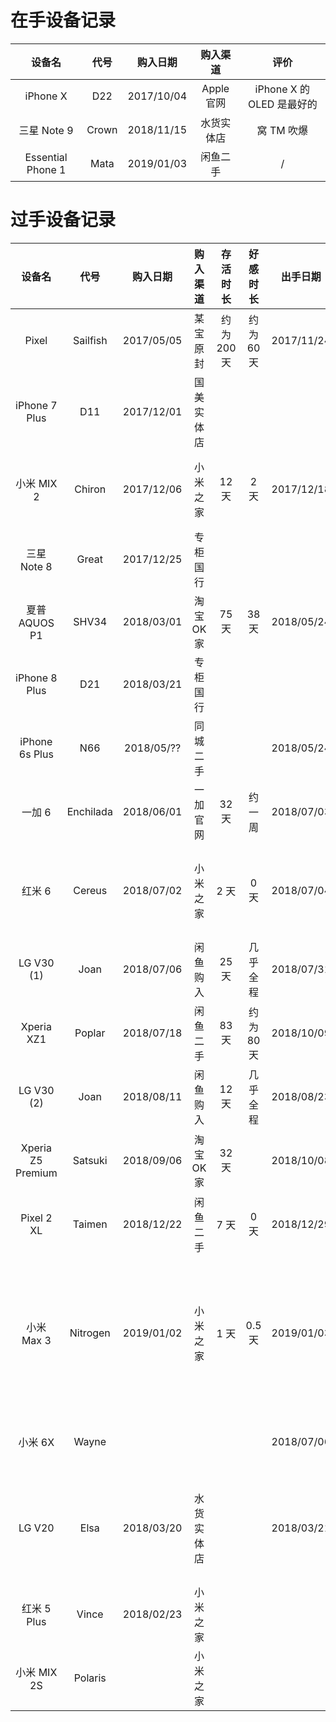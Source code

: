 # 在手设备记录

|      设备名       | 代号  |  购入日期  |  购入渠道  |           评价            |
| :---------------: | :---: | :--------: | :--------: | :-----------------------: |
|     iPhone X      |  D22  | 2017/10/04 | Apple 官网 | iPhone X 的 OLED 是最好的 |
|    三星 Note 9    | Crown | 2018/11/15 |  水货实体店  |        窝 TM 吹爆         |
| Essential Phone 1 | Mata  | 2019/01/03 |  闲鱼二手  |             /             |



# 过手设备记录

设备名 | 代号 | 购入日期 | 购入渠道 | 存活时长 | 好感时长 | 出手日期 | 出手方式 | 评价 
:----: | :----: | :----: | :----: | :----: | :----: | :----: | :----: | :----: 
Pixel | Sailfish | 2017/05/05 | 某宝原封 | 约为 200天 | 约为 60 天 | 2017/11/24 | 群友消化 | Google 大法好 
iPhone 7 Plus| D11 | 2017/12/01 | 国美实体店 | | | |  闲鱼自刀 |
小米 MIX 2 | Chiron | 2017/12/06 | 小米之家 | 12 天 | 2 天 | 2017/12/18 | 闲鱼自刀 | 刷 LineageOS 后下巴屏幕居然不是圆角 
三星 Note 8 | Great | 2017/12/25 | 专柜国行| | | | | 买买买，除了电池没啥短板的样子 
夏普 AQUOS P1 | SHV34 | 2018/03/01 | 淘宝 OK 家 | 75 天 | 38天 | 2018/05/24 | ??? | 这 120Hz 屏幕的洋垃圾吹爆 
iPhone 8 Plus| D21 | 2018/03/21 | 专柜国行 | | | | 闲鱼自刀 |
iPhone 6s Plus | N66 | 2018/05/?? | 同城二手 | | | 2018/05/24 | 爱否回收 |
一加 6 | Enchilada | 2018/06/01 | 一加官网 | 32 天 | 约一周 | 2018/07/03 | 闲鱼自刀 | 浓艳 
红米 6 | Cereus | 2018/07/02 | 小米之家 | 2 天 | 0 天 | 2018/07/04 | 小米之家回收 | 耽误我一天上班时间 
LG V30 (1) | Joan | 2018/07/06 | 闲鱼购入 | 25 天 | 几乎全程 | 2018/07/31 | 闲鱼自刀 | 吹爆 
Xperia XZ1 | Poplar | 2018/07/18 | 闲鱼二手 | 83 天 | 约为 80 天 | 2018/10/09 | 闲鱼自刀 | 让我无欲无求啊 
LG V30 (2) | Joan | 2018/08/11 | 闲鱼购入 | 12 天 | 几乎全程 | 2018/08/23 | 闲鱼自刀 | 吹爆 
Xperia Z5 Premium | Satsuki | 2018/09/06 | 淘宝 OK 家 | 32 天 | | 2018/10/08 | 闲鱼自刀 |
Pixel 2 XL | Taimen | 2018/12/22 | 闲鱼二手 | 7 天 | 0 天 | 2018/12/29 | 爱回收 | 看上去一点也不高级 
小米 Max 3 | Nitrogen | 2019/01/02 | 小米之家 | 1 天 | 0.5 天 | 2019/01/03 | 谎称给丈母娘买新手机 | 吹爆 
小米 6X | Wayne | | | | | 2018/07/06 | 原价退货 | 后置摄像头竟然是歪的，斜眼
LG V20 | Elsa | 2018/03/20 | 水货实体店 | | | 2018/03/21 | 水货实体店退货 | 竟然用了线性马达 
红米 5 Plus | Vince | 2018/02/23 | 小米之家 | | | | 闲鱼自刀 | 我先解锁去了 
小米 MIX 2S | Polaris | | 小米之家 | | | | |
